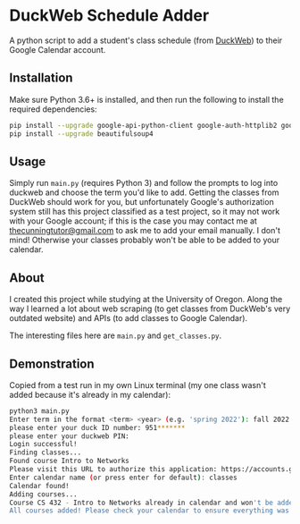 # DuckWeb Schedule Adder

A python script to add a student's class schedule (from [DuckWeb](https://duckweb.uoregon.edu/)) to their Google Calendar account.

## Installation
Make sure Python 3.6+ is installed, and then run the following to install the required dependencies:
```bash
pip install --upgrade google-api-python-client google-auth-httplib2 google-auth-oauthlib
pip install --upgrade beautifulsoup4
```

## Usage
Simply run `main.py` (requires Python 3) and follow the prompts to log into duckweb and choose the term you'd like to add. Getting the classes from DuckWeb should work for you, but unfortunately Google's authorization system still has this project classified as a test project, so it may not work with your Google account; if this is the case you may contact me at [thecunningtutor@gmail.com](mailto:thecunningtutor@gmail.com) to ask me to add your email manually. I don't mind! Otherwise your classes probably won't be able to be added to your calendar.

## About
I created this project while studying at the University of Oregon. Along the way I learned a lot about web scraping (to get classes from DuckWeb's very outdated website) and APIs (to add classes to Google Calendar). 

The interesting files here are `main.py` and `get_classes.py`.

## Demonstration
Copied from a test run in my own Linux terminal (my one class wasn't added because it's already in my calendar):

```bash
python3 main.py 
Enter term in the format <term> <year> (e.g. 'spring 2022'): fall 2022
please enter your duck ID number: 951*******
please enter your duckweb PIN: 
Login successful!
Finding classes...
Found course Intro to Networks
Please visit this URL to authorize this application: https://accounts.google.com/o/oauth2/...
Enter calendar name (or press enter for default): classes
Calendar found!
Adding courses...
Course CS 432 - Intro to Networks already in calendar and won't be added
All courses added! Please check your calendar to ensure everything was added correctly!
```

